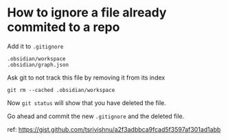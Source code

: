 # How to ignore a file already commited to a repo

Add it to `.gitignore`

```
.obsidian/workspace
.obsidian/graph.json
```

Ask git to not track this file by removing it from its index
```shell
git rm --cached .obsidian/workspace
```

Now `git status` will show that you have deleted the file. 

Go ahead and commit the new `.gitignore` and the deleted file.

ref: https://gist.github.com/tsrivishnu/a2f3adbbca9fcad5f3597af301ad1abb